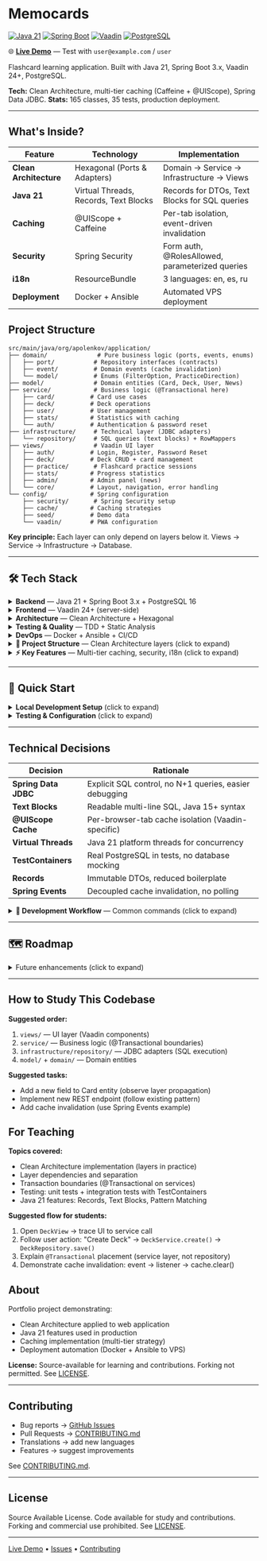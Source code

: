 # Memocards

[![Java 21](https://img.shields.io/badge/Java-21-orange.svg)](https://openjdk.java.net/projects/jdk/21/)
[![Spring Boot](https://img.shields.io/badge/Spring%20Boot-3.x-brightgreen.svg)](https://spring.io/projects/spring-boot)
[![Vaadin](https://img.shields.io/badge/Vaadin-24+-blue.svg)](https://vaadin.com/)
[![PostgreSQL](https://img.shields.io/badge/PostgreSQL-16-blue.svg)](https://www.postgresql.org/)

🌐 **[Live Demo](https://memocards.duckdns.org)** — Test with `user@example.com` / `user`

Flashcard learning application. Built with Java 21, Spring Boot 3.x, Vaadin 24+, PostgreSQL.

**Tech:** Clean Architecture, multi-tier caching (Caffeine + @UIScope), Spring Data JDBC.
**Stats:** 165 classes, 35 tests, production deployment.

---

## What's Inside?

| Feature | Technology | Implementation |
|---------|-----------|---------------|
| **Clean Architecture** | Hexagonal (Ports & Adapters) | Domain → Service → Infrastructure → Views |
| **Java 21** | Virtual Threads, Records, Text Blocks | Records for DTOs, Text Blocks for SQL queries |
| **Caching** | @UIScope + Caffeine | Per-tab isolation, event-driven invalidation |
| **Security** | Spring Security | Form auth, @RolesAllowed, parameterized queries |
| **i18n** | ResourceBundle | 3 languages: en, es, ru |
| **Deployment** | Docker + Ansible | Automated VPS deployment |

## Project Structure

```
src/main/java/org/apolenkov/application/
├── domain/              # Pure business logic (ports, events, enums)
│   ├── port/           # Repository interfaces (contracts)
│   ├── event/          # Domain events (cache invalidation)
│   └── model/          # Enums (FilterOption, PracticeDirection)
├── model/              # Domain entities (Card, Deck, User, News)
├── service/            # Business logic (@Transactional here)
│   ├── card/          # Card use cases
│   ├── deck/          # Deck operations
│   ├── user/          # User management
│   ├── stats/         # Statistics with caching
│   └── auth/          # Authentication & password reset
├── infrastructure/     # Technical layer (JDBC adapters)
│   └── repository/     # SQL queries (text blocks) + RowMappers
├── views/              # Vaadin UI layer
│   ├── auth/          # Login, Register, Password Reset
│   ├── deck/          # Deck CRUD + card management
│   ├── practice/       # Flashcard practice sessions
│   ├── stats/         # Progress statistics
│   ├── admin/         # Admin panel (news)
│   └── core/          # Layout, navigation, error handling
└── config/            # Spring configuration
    ├── security/       # Spring Security setup
    ├── cache/         # Caching strategies
    ├── seed/          # Demo data
    └── vaadin/        # PWA configuration
```

**Key principle:** Each layer can only depend on layers below it. Views → Service → Infrastructure → Database.

---

## 🛠️ Tech Stack

<details>
<summary><b>Backend</b> — Java 21 + Spring Boot 3.x + PostgreSQL 16</summary>

- **Java 21**: Virtual Threads, Records, Pattern Matching, Text Blocks
- **Spring Boot 3.x**: DI, Security, Transactions
- **Spring Data JDBC**: Explicit SQL control (JPA alternative for simpler projects)
- **PostgreSQL 16**: Flyway migrations
- **Caffeine**: High-performance caching
- **Spring Events**: Decoupled cache invalidation

</details>

<details>
<summary><b>Frontend</b> — Vaadin 24+ (server-side)</summary>

- **Vaadin 24+**: Server-side UI, PWA-ready
- **Lumo Theme**: Material Design inspired
- **i18n**: ResourceBundle (en, es, ru)
- **Responsive**: Mobile-first CSS Grid/Flexbox

</details>

<details>
<summary><b>Architecture</b> — Clean Architecture + Hexagonal</summary>

- **Layer Separation**: domain → service → infrastructure → views
- **Ports & Adapters**: Repository interfaces + JDBC adapters
- **SOLID Principles**: DI, single responsibility
- **Event-Driven**: Immediate cache updates via Spring Events

</details>

<details>
<summary><b>Testing & Quality</b> — TDD + Static Analysis</summary>

- **JUnit 5 + Mockito**: Unit tests
- **TestContainers**: Real PostgreSQL in integration tests
- **Checkstyle + SpotBugs + SonarLint**: Code quality gates

</details>

<details>
<summary><b>DevOps</b> — Docker + Ansible + CI/CD</summary>

- **Docker**: Jib containerless builds
- **Ansible**: Automated VPS deployment
- **GitHub Actions**: CI/CD pipelines
- **Monitoring**: Spring Actuator + Prometheus metrics

</details>

<details>
<summary><b>📂 Project Structure</b> — Clean Architecture layers (click to expand)</summary>

```
src/main/java/org/apolenkov/application/
├── domain/           # Pure business logic (ports, events, enums)
├── model/            # Domain entities (Card, Deck, User, News)
├── service/          # Use cases (@Transactional boundaries)
├── infrastructure/   # JDBC adapters + SQL queries (text blocks)
├── views/            # Vaadin UI layer (auth, deck, practice, stats)
└── config/           # Spring configuration (security, cache, PWA)
```

**165+ classes** with strict layer separation and zero circular dependencies.

</details>

<details>
<summary><b>⚡ Key Features</b> — Multi-tier caching, security, i18n (click to expand)</summary>

**Multi-Tier Caching:**
- @SessionScope (user data across tabs) + @UIScope (deck data per tab)
- Caffeine for pagination counts
- Event-driven invalidation (Spring Events) + TTL fallback (1-5min)

**Security:**
- Spring Security (form auth + remember-me)
- @RolesAllowed on routes (USER, ADMIN)
- OWASP compliance (SQL injection prevention, XSS protection)

**Internationalization:**
- 3 languages (en, es, ru) via ResourceBundle
- Real-time language switcher
- Vaadin getTranslation() integration

</details>

---

## 🚀 Quick Start

<details>
<summary><b>Local Development Setup</b> (click to expand)</summary>

**Prerequisites:** Java 21+, Docker, Docker Compose

```bash
# 1. Clone & configure
git clone <repository-url> && cd memo
cp env.sample .env  # Edit: set DB_PASSWORD, demo passwords

# 2. Start PostgreSQL
docker-compose up -d postgres

# 3. Run app
./gradlew bootRun

# 4. Open http://localhost:8080
# Login: user@example.com / user
```

**Docker Compose (full stack):**
```bash
./gradlew jibDockerBuild    # Build image
docker-compose up -d        # Run everything
docker-compose logs -f app  # View logs
```

</details>

<details>
<summary><b>Testing & Configuration</b> (click to expand)</summary>

**Run tests:**
```bash
./gradlew test              # Unit tests
./gradlew integrationTest   # Integration (requires Docker)
./gradlew check             # All checks (tests + quality)
```

**Configuration via `.env` file** (see `env.sample`):
- Cache TTL/size settings
- UI debounce & pagination
- Security thresholds
- Spring profiles: dev, test, prod

</details>

---

## Technical Decisions

| Decision | Rationale |
|-----------|-----------|
| **Spring Data JDBC** | Explicit SQL control, no N+1 queries, easier debugging |
| **Text Blocks** | Readable multi-line SQL, Java 15+ syntax |
| **@UIScope Cache** | Per-browser-tab cache isolation (Vaadin-specific) |
| **Virtual Threads** | Java 21 platform threads for concurrency |
| **TestContainers** | Real PostgreSQL in tests, no database mocking |
| **Records** | Immutable DTOs, reduced boilerplate |
| **Spring Events** | Decoupled cache invalidation, no polling |

<details>
<summary><b>🔧 Development Workflow</b> — Common commands (click to expand)</summary>

```bash
./gradlew bootRun                    # Run with auto-reload
./gradlew test                       # Run tests
./gradlew codeQuality                # Checkstyle + SpotBugs
./gradlew spotlessApply              # Auto-format code
./gradlew vaadinBuildFrontend        # Build production bundle
./gradlew jibDockerBuild             # Build Docker image
```

</details>

---

## 🗺️ Roadmap

<details>
<summary>Future enhancements (click to expand)</summary>

- [ ] Spaced repetition algorithm (SM-2, Anki-style)
- [ ] Audio pronunciation + Image uploads
- [ ] Deck sharing & import/export
- [ ] AI-powered card generation (GPT-4 API)
- [ ] Progress analytics dashboard
- [ ] Mobile apps (Vaadin Hilla)

</details>

---

## How to Study This Codebase

**Suggested order:**

1. `views/` — UI layer (Vaadin components)
2. `service/` — Business logic (@Transactional boundaries)
3. `infrastructure/repository/` — JDBC adapters (SQL execution)
4. `model/` + `domain/` — Domain entities

**Suggested tasks:**

- Add a new field to Card entity (observe layer propagation)
- Implement new REST endpoint (follow existing pattern)
- Add cache invalidation (use Spring Events example)

## For Teaching

**Topics covered:**

- Clean Architecture implementation (layers in practice)
- Layer dependencies and separation
- Transaction boundaries (@Transactional on services)
- Testing: unit tests + integration tests with TestContainers
- Java 21 features: Records, Text Blocks, Pattern Matching

**Suggested flow for students:**

1. Open `DeckView` → trace UI to service call
2. Follow user action: "Create Deck" → `DeckService.create()` → `DeckRepository.save()`
3. Explain `@Transactional` placement (service layer, not repository)
4. Demonstrate cache invalidation: event → listener → cache.clear()

## About

Portfolio project demonstrating:
- Clean Architecture applied to web application
- Java 21 features used in production
- Caching implementation (multi-tier strategy)
- Deployment automation (Docker + Ansible to VPS)

**License:** Source-available for learning and contributions. Forking not permitted. See [LICENSE](LICENSE).

---

## Contributing

- Bug reports → [GitHub Issues](../../issues)
- Pull Requests → [CONTRIBUTING.md](CONTRIBUTING.md)
- Translations → add new languages
- Features → suggest improvements

See [CONTRIBUTING.md](CONTRIBUTING.md).

---

## License

Source Available License. Code available for study and contributions. Forking and commercial use prohibited. See [LICENSE](LICENSE).

---

[Live Demo](https://memocards.duckdns.org) • [Issues](../../issues) • [Contributing](CONTRIBUTING.md)

